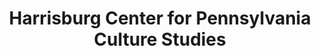 ---
layout: repo
title: "Harrisburg Center for Pennsylvania Culture Studies"
id: 15028
permalink: repos/15028/
---